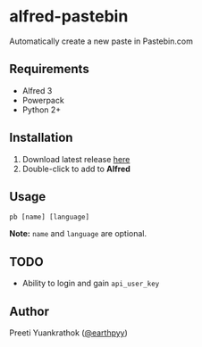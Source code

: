 # alfred-pastebin
Automatically create a new paste in Pastebin.com


## Requirements
- Alfred 3
- Powerpack
- Python 2+


## Installation
1. Download latest release [here](https://github.com/earthpyy/alfred-pastebin/releases/latest)
2. Double-click to add to **Alfred**


## Usage
```
pb [name] [language]
```
**Note:** `name` and `language` are optional.


## TODO
- Ability to login and gain `api_user_key`


## Author
Preeti Yuankrathok ([@earthpyy](https://github.com/earthpyy))